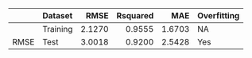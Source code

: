 |     |Dataset  |   RMSE| Rsquared|    MAE|Overfitting |
|:----|:--------|------:|--------:|------:|:-----------|
|     |Training | 2.1270|   0.9555| 1.6703|NA          |
|RMSE |Test     | 3.0018|   0.9200| 2.5428|Yes         |
